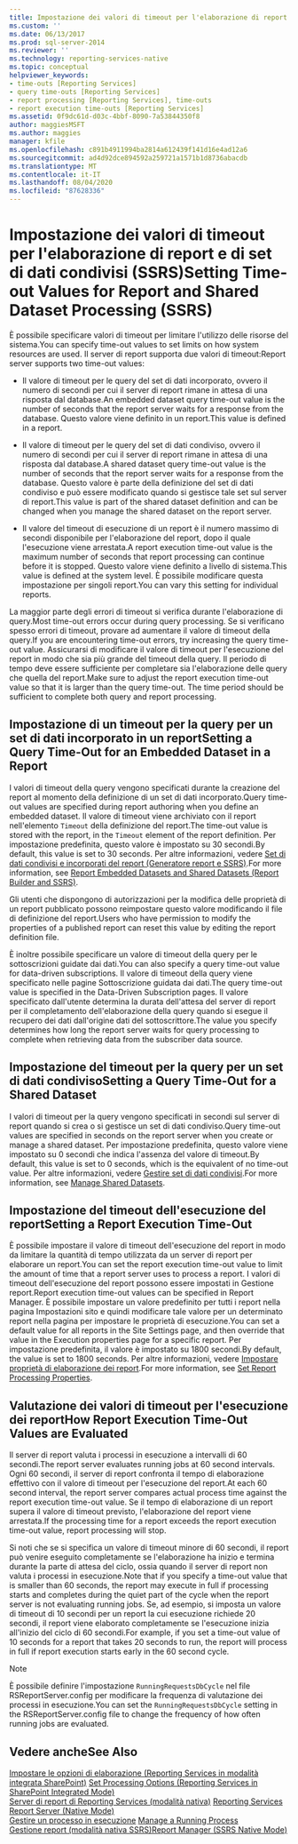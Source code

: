 ```yaml
---
title: Impostazione dei valori di timeout per l'elaborazione di report e di set di dati condivisi (SSRS) | Microsoft Docs
ms.custom: ''
ms.date: 06/13/2017
ms.prod: sql-server-2014
ms.reviewer: ''
ms.technology: reporting-services-native
ms.topic: conceptual
helpviewer_keywords:
- time-outs [Reporting Services]
- query time-outs [Reporting Services]
- report processing [Reporting Services], time-outs
- report execution time-outs [Reporting Services]
ms.assetid: 0f9dc61d-d03c-4bbf-8090-7a53844350f8
author: maggiesMSFT
ms.author: maggies
manager: kfile
ms.openlocfilehash: c891b4911994ba2814a612439f141d16e4ad12a6
ms.sourcegitcommit: ad4d92dce894592a259721a1571b1d8736abacdb
ms.translationtype: MT
ms.contentlocale: it-IT
ms.lasthandoff: 08/04/2020
ms.locfileid: "87628336"
---
```

# <a name="setting-time-out-values-for-report-and-shared-dataset-processing-ssrs"></a><span data-ttu-id="690fc-102">Impostazione dei valori di timeout per l'elaborazione di report e di set di dati condivisi (SSRS)</span><span class="sxs-lookup"><span data-stu-id="690fc-102">Setting Time-out Values for Report and Shared Dataset Processing (SSRS)</span></span>
  <span data-ttu-id="690fc-103">È possibile specificare valori di timeout per limitare l'utilizzo delle risorse del sistema.</span><span class="sxs-lookup"><span data-stu-id="690fc-103">You can specify time-out values to set limits on how system resources are used.</span></span> <span data-ttu-id="690fc-104">Il server di report supporta due valori di timeout:</span><span class="sxs-lookup"><span data-stu-id="690fc-104">Report server supports two time-out values:</span></span>  
  
-   <span data-ttu-id="690fc-105">Il valore di timeout per le query del set di dati incorporato, ovvero il numero di secondi per cui il server di report rimane in attesa di una risposta dal database.</span><span class="sxs-lookup"><span data-stu-id="690fc-105">An embedded dataset query time-out value is the number of seconds that the report server waits for a response from the database.</span></span> <span data-ttu-id="690fc-106">Questo valore viene definito in un report.</span><span class="sxs-lookup"><span data-stu-id="690fc-106">This value is defined in a report.</span></span>  
  
-   <span data-ttu-id="690fc-107">Il valore di timeout per le query del set di dati condiviso, ovvero il numero di secondi per cui il server di report rimane in attesa di una risposta dal database.</span><span class="sxs-lookup"><span data-stu-id="690fc-107">A shared dataset query time-out value is the number of seconds that the report server waits for a response from the database.</span></span> <span data-ttu-id="690fc-108">Questo valore è parte della definizione del set di dati condiviso e può essere modificato quando si gestisce tale set sul server di report.</span><span class="sxs-lookup"><span data-stu-id="690fc-108">This value is part of the shared dataset definition and can be changed when you manage the shared dataset on the report server.</span></span>  
  
-   <span data-ttu-id="690fc-109">Il valore del timeout di esecuzione di un report è il numero massimo di secondi disponibile per l'elaborazione del report, dopo il quale l'esecuzione viene arrestata.</span><span class="sxs-lookup"><span data-stu-id="690fc-109">A report execution time-out value is the maximum number of seconds that report processing can continue before it is stopped.</span></span> <span data-ttu-id="690fc-110">Questo valore viene definito a livello di sistema.</span><span class="sxs-lookup"><span data-stu-id="690fc-110">This value is defined at the system level.</span></span> <span data-ttu-id="690fc-111">È possibile modificare questa impostazione per singoli report.</span><span class="sxs-lookup"><span data-stu-id="690fc-111">You can vary this setting for individual reports.</span></span>  
  
 <span data-ttu-id="690fc-112">La maggior parte degli errori di timeout si verifica durante l'elaborazione di query.</span><span class="sxs-lookup"><span data-stu-id="690fc-112">Most time-out errors occur during query processing.</span></span> <span data-ttu-id="690fc-113">Se si verificano spesso errori di timeout, provare ad aumentare il valore di timeout della query.</span><span class="sxs-lookup"><span data-stu-id="690fc-113">If you are encountering time-out errors, try increasing the query time-out value.</span></span> <span data-ttu-id="690fc-114">Assicurarsi di modificare il valore di timeout per l'esecuzione del report in modo che sia più grande del timeout della query. Il periodo di tempo deve essere sufficiente per completare sia l'elaborazione delle query che quella del report.</span><span class="sxs-lookup"><span data-stu-id="690fc-114">Make sure to adjust the report execution time-out value so that it is larger than the query time-out. The time period should be sufficient to complete both query and report processing.</span></span>  
  
## <a name="setting-a-query-time-out-for-an-embedded-dataset-in-a-report"></a><span data-ttu-id="690fc-115">Impostazione di un timeout per la query per un set di dati incorporato in un report</span><span class="sxs-lookup"><span data-stu-id="690fc-115">Setting a Query Time-Out for an Embedded Dataset in a Report</span></span>  
 <span data-ttu-id="690fc-116">I valori di timeout della query vengono specificati durante la creazione del report al momento della definizione di un set di dati incorporato.</span><span class="sxs-lookup"><span data-stu-id="690fc-116">Query time-out values are specified during report authoring when you define an embedded dataset.</span></span> <span data-ttu-id="690fc-117">Il valore di timeout viene archiviato con il report nell'elemento `Timeout` della definizione del report.</span><span class="sxs-lookup"><span data-stu-id="690fc-117">The time-out value is stored with the report, in the `Timeout` element of the report definition.</span></span> <span data-ttu-id="690fc-118">Per impostazione predefinita, questo valore è impostato su 30 secondi.</span><span class="sxs-lookup"><span data-stu-id="690fc-118">By default, this value is set to 30 seconds.</span></span> <span data-ttu-id="690fc-119">Per altre informazioni, vedere [Set di dati condivisi e incorporati del report &#40;Generatore report e SSRS&#41;](../report-data/report-embedded-datasets-and-shared-datasets-report-builder-and-ssrs.md).</span><span class="sxs-lookup"><span data-stu-id="690fc-119">For more information, see [Report Embedded Datasets and Shared Datasets &#40;Report Builder and SSRS&#41;](../report-data/report-embedded-datasets-and-shared-datasets-report-builder-and-ssrs.md).</span></span>  
  
 <span data-ttu-id="690fc-120">Gli utenti che dispongono di autorizzazioni per la modifica delle proprietà di un report pubblicato possono reimpostare questo valore modificando il file di definizione del report.</span><span class="sxs-lookup"><span data-stu-id="690fc-120">Users who have permission to modify the properties of a published report can reset this value by editing the report definition file.</span></span>  
  
 <span data-ttu-id="690fc-121">È inoltre possibile specificare un valore di timeout della query per le sottoscrizioni guidate dai dati.</span><span class="sxs-lookup"><span data-stu-id="690fc-121">You can also specify a query time-out value for data-driven subscriptions.</span></span> <span data-ttu-id="690fc-122">Il valore di timeout della query viene specificato nelle pagine Sottoscrizione guidata dai dati.</span><span class="sxs-lookup"><span data-stu-id="690fc-122">The query time-out value is specified in the Data-Driven Subscription pages.</span></span> <span data-ttu-id="690fc-123">Il valore specificato dall'utente determina la durata dell'attesa del server di report per il completamento dell'elaborazione della query quando si esegue il recupero dei dati dall'origine dati del sottoscrittore.</span><span class="sxs-lookup"><span data-stu-id="690fc-123">The value you specify determines how long the report server waits for query processing to complete when retrieving data from the subscriber data source.</span></span>  
  
## <a name="setting-a-query-time-out-for-a-shared-dataset"></a><span data-ttu-id="690fc-124">Impostazione del timeout per la query per un set di dati condiviso</span><span class="sxs-lookup"><span data-stu-id="690fc-124">Setting a Query Time-Out for a Shared Dataset</span></span>  
 <span data-ttu-id="690fc-125">I valori di timeout per la query vengono specificati in secondi sul server di report quando si crea o si gestisce un set di dati condiviso.</span><span class="sxs-lookup"><span data-stu-id="690fc-125">Query time-out values are specified in seconds on the report server when you create or manage a shared dataset.</span></span> <span data-ttu-id="690fc-126">Per impostazione predefinita, questo valore viene impostato su 0 secondi che indica l'assenza del valore di timeout.</span><span class="sxs-lookup"><span data-stu-id="690fc-126">By default, this value is set to 0 seconds, which is the equivalent of no time-out value.</span></span> <span data-ttu-id="690fc-127">Per altre informazioni, vedere [Gestire set di dati condivisi](../report-data/manage-shared-datasets.md).</span><span class="sxs-lookup"><span data-stu-id="690fc-127">For more information, see [Manage Shared Datasets](../report-data/manage-shared-datasets.md).</span></span>  
  
## <a name="setting-a-report-execution-time-out"></a><span data-ttu-id="690fc-128">Impostazione del timeout dell'esecuzione del report</span><span class="sxs-lookup"><span data-stu-id="690fc-128">Setting a Report Execution Time-Out</span></span>  
 <span data-ttu-id="690fc-129">È possibile impostare il valore di timeout dell'esecuzione del report in modo da limitare la quantità di tempo utilizzata da un server di report per elaborare un report.</span><span class="sxs-lookup"><span data-stu-id="690fc-129">You can set the report execution time-out value to limit the amount of time that a report server uses to process a report.</span></span> <span data-ttu-id="690fc-130">I valori di timeout dell'esecuzione del report possono essere impostati in Gestione report.</span><span class="sxs-lookup"><span data-stu-id="690fc-130">Report execution time-out values can be specified in Report Manager.</span></span> <span data-ttu-id="690fc-131">È possibile impostare un valore predefinito per tutti i report nella pagina Impostazioni sito e quindi modificare tale valore per un determinato report nella pagina per impostare le proprietà di esecuzione.</span><span class="sxs-lookup"><span data-stu-id="690fc-131">You can set a default value for all reports in the Site Settings page, and then override that value in the Execution properties page for a specific report.</span></span> <span data-ttu-id="690fc-132">Per impostazione predefinita, il valore è impostato su 1800 secondi.</span><span class="sxs-lookup"><span data-stu-id="690fc-132">By default, the value is set to 1800 seconds.</span></span> <span data-ttu-id="690fc-133">Per altre informazioni, vedere [Impostare proprietà di elaborazione dei report](set-report-processing-properties.md).</span><span class="sxs-lookup"><span data-stu-id="690fc-133">For more information, see [Set Report Processing Properties](set-report-processing-properties.md).</span></span>  
  
## <a name="how-report-execution-time-out-values-are-evaluated"></a><span data-ttu-id="690fc-134">Valutazione dei valori di timeout per l'esecuzione dei report</span><span class="sxs-lookup"><span data-stu-id="690fc-134">How Report Execution Time-Out Values are Evaluated</span></span>  
 <span data-ttu-id="690fc-135">Il server di report valuta i processi in esecuzione a intervalli di 60 secondi.</span><span class="sxs-lookup"><span data-stu-id="690fc-135">The report server evaluates running jobs at 60 second intervals.</span></span> <span data-ttu-id="690fc-136">Ogni 60 secondi, il server di report confronta il tempo di elaborazione effettivo con il valore di timeout per l'esecuzione del report.</span><span class="sxs-lookup"><span data-stu-id="690fc-136">At each 60 second interval, the report server compares actual process time against the report execution time-out value.</span></span> <span data-ttu-id="690fc-137">Se il tempo di elaborazione di un report supera il valore di timeout previsto, l'elaborazione del report viene arrestata.</span><span class="sxs-lookup"><span data-stu-id="690fc-137">If the processing time for a report exceeds the report execution time-out value, report processing will stop.</span></span>  
  
 <span data-ttu-id="690fc-138">Si noti che se si specifica un valore di timeout minore di 60 secondi, il report può venire eseguito completamente se l'elaborazione ha inizio e termina durante la parte di attesa del ciclo, ossia quando il server di report non valuta i processi in esecuzione.</span><span class="sxs-lookup"><span data-stu-id="690fc-138">Note that if you specify a time-out value that is smaller than 60 seconds, the report may execute in full if processing starts and completes during the quiet part of the cycle when the report server is not evaluating running jobs.</span></span> <span data-ttu-id="690fc-139">Se, ad esempio, si imposta un valore di timeout di 10 secondi per un report la cui esecuzione richiede 20 secondi, il report viene elaborato completamente se l'esecuzione inizia all'inizio del ciclo di 60 secondi.</span><span class="sxs-lookup"><span data-stu-id="690fc-139">For example, if you set a time-out value of 10 seconds for a report that takes 20 seconds to run, the report will process in full if report execution starts early in the 60 second cycle.</span></span>  
  
> [!NOTE]  
>  <span data-ttu-id="690fc-140">È possibile definire l'impostazione `RunningRequestsDbCycle` nel file RSReportServer.config per modificare la frequenza di valutazione dei processi in esecuzione.</span><span class="sxs-lookup"><span data-stu-id="690fc-140">You can set the `RunningRequestsDbCycle` setting in the RSReportServer.config file to change the frequency of how often running jobs are evaluated.</span></span>  
  
## <a name="see-also"></a><span data-ttu-id="690fc-141">Vedere anche</span><span class="sxs-lookup"><span data-stu-id="690fc-141">See Also</span></span>  
 <span data-ttu-id="690fc-142">[Impostare le opzioni di elaborazione &#40;Reporting Services in modalità integrata SharePoint&#41;](../set-processing-options-reporting-services-in-sharepoint-integrated-mode.md) </span><span class="sxs-lookup"><span data-stu-id="690fc-142">[Set Processing Options &#40;Reporting Services in SharePoint Integrated Mode&#41;](../set-processing-options-reporting-services-in-sharepoint-integrated-mode.md) </span></span>  
 <span data-ttu-id="690fc-143">[Server di report di Reporting Services &#40;modalità nativa&#41;](reporting-services-report-server-native-mode.md) </span><span class="sxs-lookup"><span data-stu-id="690fc-143">[Reporting Services Report Server &#40;Native Mode&#41;](reporting-services-report-server-native-mode.md) </span></span>  
 <span data-ttu-id="690fc-144">[Gestire un processo in esecuzione](../subscriptions/manage-a-running-process.md) </span><span class="sxs-lookup"><span data-stu-id="690fc-144">[Manage a Running Process](../subscriptions/manage-a-running-process.md) </span></span>  
 [<span data-ttu-id="690fc-145">Gestione report &#40;modalità nativa SSRS&#41;</span><span class="sxs-lookup"><span data-stu-id="690fc-145">Report Manager  &#40;SSRS Native Mode&#41;</span></span>](../report-manager-ssrs-native-mode.md)  
  
  
